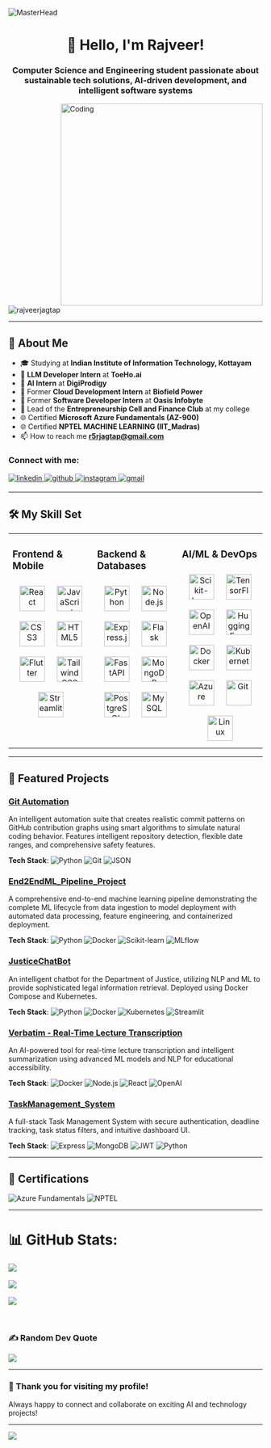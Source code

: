 ![MasterHead](https://res.cloudinary.com/dfh7pmyj0/image/upload/v1726511298/Dark_Blue_Holographic_Twitter_Header_gwesfb.png)

<h1 align="center">👋 Hello, I'm Rajveer!</h1>
<h3 align="center">Computer Science and Engineering student passionate about sustainable tech solutions, AI-driven development, and intelligent software systems</h3>

<img align="right" alt="Coding" width="400" src="https://trynetsolutions.com/TS/b1.3.gif">

<p align="left"> <img src="https://komarev.com/github-profile-views?username=rajveerjagtap&label=Profile%20views&color=0e75b6&style=flat" alt="rajveerjagtap" /> </p>

---

## 🌱 About Me
- 🎓 Studying at **Indian Institute of Information Technology, Kottayam**
- 💼 **LLM Developer Intern** at **ToeHo.ai**
- 💼 **AI Intern** at **DigiProdigy**
- 💼 Former **Cloud Development Intern** at **Biofield Power**
- 💼 Former **Software Developer Intern** at **Oasis Infobyte**
- 🎉 Lead of the **Entrepreneurship Cell and Finance Club** at my college
- 🌐 Certified **Microsoft Azure Fundamentals (AZ-900)**
- 🌐 Certified **NPTEL MACHINE LEARNING (IIT_Madras)**
- 📫 How to reach me **r5rjagtap@gmail.com**

<h3 align="left">Connect with me:</h3>
<a href="https://www.linkedin.com/in/rajveer-jagtap-21748a258/" target="_blank">
<img src=https://img.shields.io/badge/linkedin-%231E77B5.svg?&style=for-the-badge&logo=linkedin&logoColor=white alt=linkedin style="margin-bottom: 5px;" />
</a>
<a href="https://github.com/Rajveerjagtap" target="_blank">
<img src=https://img.shields.io/badge/github-%2324292e.svg?&style=for-the-badge&logo=github&logoColor=white alt=github style="margin-bottom: 5px;" />
</a>
<a href="https://www.instagram.com/raj_veer_.in/" target="_blank">
<img src=https://img.shields.io/badge/instagram-%23000000.svg?&style=for-the-badge&logo=instagram&logoColor=white alt=instagram style="margin-bottom: 5px;" />
</a>
<a href="mailto:r5rjagtap@gmail.com" target="_blank">
<img src=https://img.shields.io/badge/gmail-%23EA4335.svg?&style=for-the-badge&logo=gmail&logoColor=white alt=gmail style="margin-bottom: 5px;" />
</a>

---

## 🛠️ My Skill Set  
<table><tr><td valign="top" width="33%">

### Frontend & Mobile
<div align="center">  
<a href="https://reactjs.org/" target="_blank"><img style="margin: 10px" src="https://profilinator.rishav.dev/skills-assets/react-original-wordmark.svg" alt="React" height="50" /></a>  
<a href="https://www.javascript.com/" target="_blank"><img style="margin: 10px" src="https://profilinator.rishav.dev/skills-assets/javascript-original.svg" alt="JavaScript" height="50" /></a>  
<a href="https://www.w3schools.com/css/" target="_blank"><img style="margin: 10px" src="https://profilinator.rishav.dev/skills-assets/css3-original-wordmark.svg" alt="CSS3" height="50" /></a>  
<a href="https://en.wikipedia.org/wiki/HTML5" target="_blank"><img style="margin: 10px" src="https://profilinator.rishav.dev/skills-assets/html5-original-wordmark.svg" alt="HTML5" height="50" /></a>  
<a href="https://flutter.dev/" target="_blank"><img style="margin: 10px" src="https://profilinator.rishav.dev/skills-assets/flutterio-icon.svg" alt="Flutter" height="50" /></a>  
<a href="https://www.tailwindcss.com/" target="_blank"><img style="margin: 10px" src="https://profilinator.rishav.dev/skills-assets/tailwindcss.svg" alt="Tailwind CSS" height="50" /></a>  
<a href="https://streamlit.io/" target="_blank"><img style="margin: 10px" src="https://streamlit.io/images/brand/streamlit-mark-color.png" alt="Streamlit" height="50" /></a>  
</div>

</td><td valign="top" width="33%">

### Backend & Databases
<div align="center">  
<a href="https://www.python.org/" target="_blank"><img style="margin: 10px" src="https://profilinator.rishav.dev/skills-assets/python-original.svg" alt="Python" height="50" /></a>  
<a href="https://nodejs.org/" target="_blank"><img style="margin: 10px" src="https://profilinator.rishav.dev/skills-assets/nodejs-original-wordmark.svg" alt="Node.js" height="50" /></a>  
<a href="https://expressjs.com/" target="_blank"><img style="margin: 10px" src="https://profilinator.rishav.dev/skills-assets/express-original-wordmark.svg" alt="Express.js" height="50" /></a>  
<a href="https://flask.palletsprojects.com/" target="_blank"><img style="margin: 10px" src="https://profilinator.rishav.dev/skills-assets/flask.png" alt="Flask" height="50" /></a>  
<a href="https://fastapi.tiangolo.com/" target="_blank"><img style="margin: 10px" src="https://fastapi.tiangolo.com/img/logo-margin/logo-teal.png" alt="FastAPI" height="50" /></a>  
<a href="https://www.mongodb.com/" target="_blank"><img style="margin: 10px" src="https://profilinator.rishav.dev/skills-assets/mongodb-original-wordmark.svg" alt="MongoDB" height="50" /></a>  
<a href="https://www.postgresql.org/" target="_blank"><img style="margin: 10px" src="https://profilinator.rishav.dev/skills-assets/postgresql-original-wordmark.svg" alt="PostgreSQL" height="50" /></a>  
<a href="https://www.mysql.com/" target="_blank"><img style="margin: 10px" src="https://profilinator.rishav.dev/skills-assets/mysql-original-wordmark.svg" alt="MySQL" height="50" /></a>  
</div>

</td><td valign="top" width="33%">

### AI/ML & DevOps
<div align="center">  
<a href="https://scikit-learn.org/" target="_blank"><img style="margin: 10px" src="https://upload.wikimedia.org/wikipedia/commons/0/05/Scikit_learn_logo_small.svg" alt="Scikit-learn" height="50" /></a>  
<a href="https://www.tensorflow.org/" target="_blank"><img style="margin: 10px" src="https://profilinator.rishav.dev/skills-assets/tensorflow-icon.svg" alt="TensorFlow" height="50" /></a>  
<a href="https://openai.com/" target="_blank"><img style="margin: 10px" src="https://upload.wikimedia.org/wikipedia/commons/4/4d/OpenAI_Logo.svg" alt="OpenAI" height="50" /></a>  
<a href="https://huggingface.co/" target="_blank"><img style="margin: 10px" src="https://huggingface.co/front/assets/huggingface_logo-noborder.svg" alt="Hugging Face" height="50" /></a>  
<a href="https://www.docker.com/" target="_blank"><img style="margin: 10px" src="https://profilinator.rishav.dev/skills-assets/docker-original-wordmark.svg" alt="Docker" height="50" /></a>  
<a href="https://kubernetes.io/" target="_blank"><img style="margin: 10px" src="https://profilinator.rishav.dev/skills-assets/kubernetes-icon.svg" alt="Kubernetes" height="50" /></a>  
<a href="https://azure.microsoft.com/en-in/" target="_blank"><img style="margin: 10px" src="https://profilinator.rishav.dev/skills-assets/microsoft_azure-icon.svg" alt="Azure" height="50" /></a>  
<a href="https://github.com/" target="_blank"><img style="margin: 10px" src="https://profilinator.rishav.dev/skills-assets/git-scm-icon.svg" alt="Git" height="50" /></a>  
<a href="https://www.linux.org/" target="_blank"><img style="margin: 10px" src="https://profilinator.rishav.dev/skills-assets/linux-original.svg" alt="Linux" height="50" /></a>  
</div>

</td></tr></table>

---

## 🚀 Featured Projects

### [Git Automation](https://github.com/Rajveerjagtap/git_automation)
An intelligent automation suite that creates realistic commit patterns on GitHub contribution graphs using smart algorithms to simulate natural coding behavior. Features intelligent repository detection, flexible date ranges, and comprehensive safety features.

**Tech Stack**: ![Python](https://img.shields.io/badge/Python-3776AB?style=for-the-badge&logo=python&logoColor=white) ![Git](https://img.shields.io/badge/Git-F05032?style=for-the-badge&logo=git&logoColor=white) ![JSON](https://img.shields.io/badge/JSON-000000?style=for-the-badge&logo=json&logoColor=white)

### [End2EndML_Pipeline_Project](https://github.com/Rajveerjagtap/End2EndML_Pipeline_Project)
A comprehensive end-to-end machine learning pipeline demonstrating the complete ML lifecycle from data ingestion to model deployment with automated data processing, feature engineering, and containerized deployment.

**Tech Stack**: ![Python](https://img.shields.io/badge/Python-3776AB?style=for-the-badge&logo=python&logoColor=white) ![Docker](https://img.shields.io/badge/Docker-2496ED?style=for-the-badge&logo=docker&logoColor=white) ![Scikit-learn](https://img.shields.io/badge/Scikit--learn-F7931E?style=for-the-badge&logo=scikit-learn&logoColor=white) ![MLflow](https://img.shields.io/badge/MLflow-0194E2?style=for-the-badge&logo=mlflow&logoColor=white)

### [JusticeChatBot](https://github.com/SIH-JusticeLeague/JusticeChatBot)
An intelligent chatbot for the Department of Justice, utilizing NLP and ML to provide sophisticated legal information retrieval. Deployed using Docker Compose and Kubernetes.

**Tech Stack**: ![Python](https://img.shields.io/badge/Python-3776AB?style=for-the-badge&logo=python&logoColor=white) ![Docker](https://img.shields.io/badge/Docker-2496ED?style=for-the-badge&logo=docker&logoColor=white) ![Kubernetes](https://img.shields.io/badge/Kubernetes-326CE5?style=for-the-badge&logo=kubernetes&logoColor=white) ![Streamlit](https://img.shields.io/badge/Streamlit-FF4B4B?style=for-the-badge&logo=streamlit&logoColor=white)

### [Verbatim - Real-Time Lecture Transcription](https://github.com/VerbatimGP/Verbatim)
An AI-powered tool for real-time lecture transcription and intelligent summarization using advanced ML models and NLP for educational accessibility.

**Tech Stack**: ![Docker](https://img.shields.io/badge/Docker-2496ED?style=for-the-badge&logo=docker&logoColor=white) ![Node.js](https://img.shields.io/badge/Node.js-339933?style=for-the-badge&logo=nodedotjs&logoColor=white) ![React](https://img.shields.io/badge/React-61DAFB?style=for-the-badge&logo=react&logoColor=black) ![OpenAI](https://img.shields.io/badge/OpenAI-412991?style=for-the-badge&logo=openai&logoColor=white)

### [TaskManagement_System](https://github.com/Rajveerjagtap/Task-Management)
A full-stack Task Management System with secure authentication, deadline tracking, task status filters, and intuitive dashboard UI.

**Tech Stack**: ![Express](https://img.shields.io/badge/Express.js-000000?style=for-the-badge&logo=express&logoColor=white) ![MongoDB](https://img.shields.io/badge/MongoDB-47A248?style=for-the-badge&logo=mongodb&logoColor=white) ![JWT](https://img.shields.io/badge/JWT-000000?style=for-the-badge&logo=jsonwebtokens&logoColor=white) ![Python](https://img.shields.io/badge/Python-3776AB?style=for-the-badge&logo=python&logoColor=white)

---

## 📜 Certifications
![Azure Fundamentals](https://img.shields.io/badge/Microsoft%20Azure-AZ--900-0078D4?style=for-the-badge&logo=microsoftazure&logoColor=white)
![NPTEL](https://img.shields.io/badge/NPTEL-Machine%20Learning-F48C06?style=for-the-badge&logo=googleclassroom&logoColor=white)

---

# 📊 GitHub Stats:
![](https://github-readme-stats.vercel.app/api?username=Rajveerjagtap&theme=nightowl&hide_border=false&include_all_commits=false&count_private=true)<br/><br/>
![](https://github-readme-streak-stats.herokuapp.com/?user=Rajveerjagtap&theme=nightowl&hide_border=false)<br/><br/>
![](https://github-readme-stats.vercel.app/api/top-langs/?username=Rajveerjagtap&theme=nightowl&hide_border=false&include_all_commits=false&count_private=true&layout=compact)

<br/>

### ✍️ Random Dev Quote
![](https://quotes-github-readme.vercel.app/api?type=horizontal&theme=radical)

---

### 🎉 Thank you for visiting my profile!
Always happy to connect and collaborate on exciting AI and technology projects!

---
[![](https://visitcount.itsvg.in/api?id=Rajveerjagtap&icon=0&color=0)](https://visitcount.itsvg.in)
